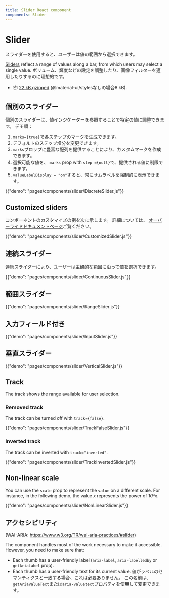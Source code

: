 ```yaml
---
title: Slider React component
components: Slider
---
```


# Slider

<p class="description">スライダーを使用すると、ユーザーは値の範囲から選択できます。</p>

[Sliders](https://material.io/design/components/sliders.html) reflect a range of values along a bar, from which users may select a single value. ボリューム、輝度などの設定を調整したり、画像フィルターを適用したりするのに理想的です。

- 📦 [22 kB gzipped](/size-snapshot) (@material-ui/stylesなしの場合8 kB).

## 個別のスライダー

個別のスライダーは、値インジケーターを参照することで特定の値に調整できます。 デモ順：

1. `marks={true}`で各ステップのマークを生成できます。
2. デフォルトのステップ増分を変更できます。
3. `marks`プロップに豊富な配列を提供することにより、カスタムマークを作成できます。
4. 選択可能な値を、 `marks` prop with `step ={null}`で、提供される値に制限できます。
5. `valueLabelDisplay = "on"`すると、常にサムラベルを強制的に表示できます。

{{"demo": "pages/components/slider/DiscreteSlider.js"}}

## Customized sliders

コンポーネントのカスタマイズの例を次に示します。 詳細については、 [オーバーライドドキュメントページ](/customization/components/)ご覧ください。

{{"demo": "pages/components/slider/CustomizedSlider.js"}}

## 連続スライダー

連続スライダーにより、ユーザーは主観的な範囲に沿って値を選択できます。

{{"demo": "pages/components/slider/ContinuousSlider.js"}}

## 範囲スライダー

{{"demo": "pages/components/slider/RangeSlider.js"}}

## 入力フィールド付き

{{"demo": "pages/components/slider/InputSlider.js"}}

## 垂直スライダー

{{"demo": "pages/components/slider/VerticalSlider.js"}}

## Track

The track shows the range available for user selection.

### Removed track

The track can be turned off with `track={false}`.

{{"demo": "pages/components/slider/TrackFalseSlider.js"}}

### Inverted track

The track can be inverted with `track="inverted"`.

{{"demo": "pages/components/slider/TrackInvertedSlider.js"}}

## Non-linear scale

You can use the `scale` prop to represent the `value` on a different scale. For instance, in the following demo, the value *x* represents the power of *10^x*.

{{"demo": "pages/components/slider/NonLinearSlider.js"}}

## アクセシビリティ

(WAI-ARIA: https://www.w3.org/TR/wai-aria-practices/#slider)

The component handles most of the work necessary to make it accessible. However, you need to make sure that:

- Each thumb has a user-friendly label (`aria-label`, `aria-labelledby` or `getAriaLabel` prop).
- Each thumb has a user-friendly text for its current value. 値がラベルのセマンティクスと一致する場合、これは必要ありません。 この名前は、 `getAriaValueText`または`aria-valuetext`プロパティを使用して変更できます。